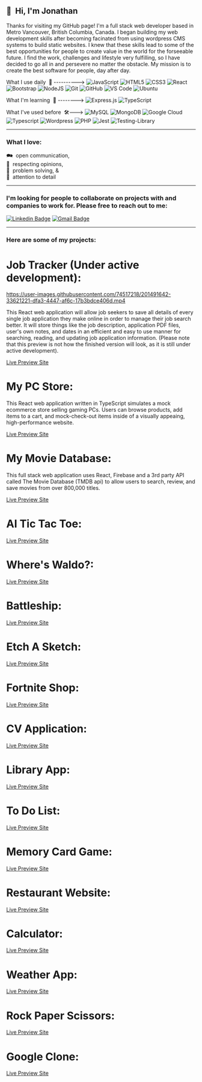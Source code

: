 <!-- All badges: https://dev.to/envoy_/150-badges-for-github-pnk -->

## 👋&nbsp; Hi, I'm Jonathan

Thanks for visiting my GitHub page! I'm a full stack web developer based in Metro Vancouver, British Columbia, Canada. I began building my web development skills after becoming facinated from using wordpress CMS systems to build static websites. I knew that these skills lead to some of the best opportunities for people to create value in the world for the forseeable future. I find the work, challenges and lifestyle very fulfilling, so I have decided to go  all in and persevere no matter the obstacle. My mission is to create the best software for people, day after day.

What I use daily &nbsp;💪 ---------->&nbsp;![JavaScript](https://img.shields.io/badge/-JavaScript-black?style=plastic&logo=javascript)&nbsp;![HTML5](https://img.shields.io/badge/-HTML5-E34F26?style=plastic&logo=html5&logoColor=white)&nbsp;![CSS3](https://img.shields.io/badge/-CSS3-1572B6?style=plastic&logo=css3)&nbsp;![React](https://img.shields.io/badge/-React-black?style=plastic&logo=react)&nbsp;![Bootstrap](https://img.shields.io/badge/Bootstrap-563D7C?style=plastic&logo=bootstrap&logoColor=white)&nbsp;![NodeJS](https://img.shields.io/badge/node.js-6DA55F?style=plastic&logo=node.js&logoColor=white)&nbsp;![Git](https://img.shields.io/badge/-Git-black?style=plastic&logo=git)&nbsp;![GitHub](https://img.shields.io/badge/-GitHub-181717?style=plastic&logo=github)&nbsp;![VS Code](https://img.shields.io/badge/-VS%20Code-007ACC?style=plastic&logo=visual-studio-code)&nbsp;![Ubuntu](https://img.shields.io/badge/Ubuntu-E95420?style=plastic&logo=ubuntu&logoColor=white)

What I'm learning &nbsp;🌱 -------->&nbsp;![Express.js](https://img.shields.io/badge/express.js-%23404d59.svg?style=plastic&logo=express&logoColor=%2361DAFB)&nbsp;![TypeScript](https://img.shields.io/badge/PostgreSQL-316192?style=plastic&logo=postgresql&logoColor=white)

What I've used before &nbsp;🛠--->&nbsp;![MySQL](https://img.shields.io/badge/MySQL-00000F?style=plastic&logo=mysql&logoColor=white)&nbsp;![MongoDB](https://img.shields.io/badge/MongoDB-4EA94B?style=plastic&logo=mongodb&logoColor=white)&nbsp;![Google Cloud](https://img.shields.io/badge/Google_Cloud-4285F4?style=plastic&logo=google-cloud&logoColor=white)&nbsp;![Typescript](https://img.shields.io/badge/TypeScript-007ACC?style=plastic&logo=typescript&logoColor=white)&nbsp;![Wordpress](https://img.shields.io/badge/Wordpress-21759B?style=plastic&logo=wordpress&logoColor=white)&nbsp;![PHP](https://img.shields.io/badge/PHP-777BB4?style=plastic&logo=php&logoColor=white)&nbsp;![Jest](https://img.shields.io/badge/-jest-%23C21325?style=plastic&logo=jest&logoColor=white)&nbsp;![Testing-Library](https://img.shields.io/badge/-TestingLibrary-%23E33332?style=plastic&logo=testing-library&logoColor=white)&nbsp;

-----

### What I love:

🗪 &nbsp;open communication,  
🤝 &nbsp;respecting opinions,   
🙋 &nbsp;problem solving, &   
🔎 &nbsp;attention to  detail        

-----


### I'm looking for people to collaborate on projects with and companies to work for. Please free to reach out to me:

[![Linkedin Badge](https://img.shields.io/badge/-LinkedIn-blue?style=plastic&logo=Linkedin&logoColor=white&link=https://www.linkedin.com/in/jonro2955/)](https://www.linkedin.com/in/russell-salonen-721513216/)&nbsp;[![Gmail Badge](https://img.shields.io/badge/-Gmail-c14438?style=plastic&logo=Gmail&logoColor=white&link=mailto:russ.salonen@gmail.com)](mailto:jonro.2955@gmail.com)

-----

### Here are some of my projects:

# Job Tracker (Under active development): 
 
https://user-images.githubusercontent.com/74517218/201491642-33621221-dfa3-4447-af6c-17b3bdce406d.mp4

This React web application will allow job seekers to save all details of every single job application they make online in order to manage their job search better. It will store things like the job description, application PDF files, user's own notes, and dates in an efficient and easy to use manner for searching, reading, and updating job application information. (Please note that this preview is not how the finished version will look, as it is still under active development).

[Live Preview Site](https://jonro2955.github.io/job-tracker-client/) 

# My PC Store: 

This React web application written in TypeScript simulates a mock ecommerce store selling gaming PCs. Users can browse products, add items to a cart, and mock-check-out items inside of a visually appeaing, high-performance website.

[Live Preview Site](https://jonro2955.github.io/my_pc_store/) 

# My Movie Database: 

This full stack web application uses React, Firebase and a 3rd party API called The Movie Database (TMDB api) to allow users to search, review, and save
movies from over 800,000 titles.

[Live Preview Site](https://mmdb-97518.web.app) 

# AI Tic Tac Toe: 

[Live Preview Site](https://jonro2955.github.io/odin_javascript_2_tictactoe/) 

# Where's Waldo?: 

[Live Preview Site](https://jonro2955.github.io/odin_javascript_11_wheres_waldo/) 

# Battleship: 

[Live Preview Site](https://jonro2955.github.io/odin_javascript_7_battleship_2.0/) 

# Etch A Sketch: 

[Live Preview Site](https://jonro2955.github.io/odin_foundations_4_etch_a_sketch/) 

# Fortnite Shop: 

[Live Preview Site](https://jonro2955.github.io/fortnite-shop-react-router-practice/) 

# CV Application: 

[Live Preview Site](https://jonro2955.github.io/odin_javascript_8_cv_application/)

# Library App: 

[Live Preview Site](https://jonro2955.github.io/odin_javaScript_1_library/) 

# To Do List: 

[Live Preview Site](https://jonro2955.github.io/odin_javascript_4_todo_list/) 

# Memory Card Game: 

[Live Preview Site](https://jonro2955.github.io/odin_javascript_9_memory_card/) 

# Restaurant Website: 

[Live Preview Site](https://jonro2955.github.io/odin_javascript_3_restaurant_page/) 

# Calculator: 

[Live Preview Site](https://jonro2955.github.io/odin_foundations_5_calculator/) 

# Weather App: 

[Live Preview Site](https://jonro2955.github.io/odin_javascript_5_weather_app/) 

# Rock Paper Scissors: 

[Live Preview Site](https://jonro2955.github.io/odin_foundations_3_rock_paper_scissors/) 

# Google Clone: 

[Live Preview Site](https://jonro2955.github.io/odin_foundations_2_google_homepage/) 
